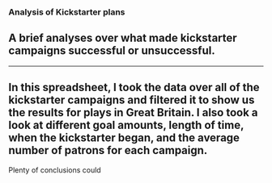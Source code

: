 ### Analysis of Kickstarter plans
## A brief analyses over what made kickstarter campaigns successful or unsuccessful.
---
In this spreadsheet, I took the data over all of the kickstarter campaigns and filtered it to show us the results for plays in Great Britain. I also took a look at different goal amounts, length of time, when the kickstarter began, and the average number of patrons for each campaign.
---
Plenty of conclusions could
